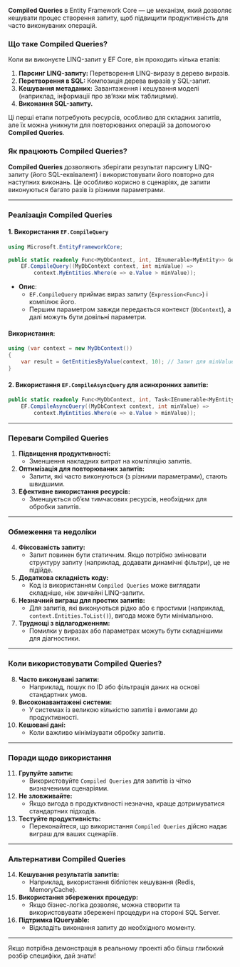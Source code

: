 **Compiled Queries** в Entity Framework Core — це механізм, який дозволяє кешувати процес створення запиту, щоб підвищити продуктивність для часто виконуваних операцій.

### Що таке Compiled Queries?

Коли ви виконуєте LINQ-запит у EF Core, він проходить кілька етапів:

1. **Парсинг LINQ-запиту:** Перетворення LINQ-виразу в дерево виразів.
2. **Перетворення в SQL:** Композиція дерева виразів у SQL-запит.
3. **Кешування метаданих:** Завантаження і кешування моделі (наприклад, інформації про зв’язки між таблицями).
4. **Виконання SQL-запиту.**

Ці перші етапи потребують ресурсів, особливо для складних запитів, але їх можна уникнути для повторюваних операцій за допомогою **Compiled Queries**.

### Як працюють Compiled Queries?

**Compiled Queries** дозволяють зберігати результат парсингу LINQ-запиту (його SQL-еквівалент) і використовувати його повторно для наступних виконань. Це особливо корисно в сценаріях, де запити виконуються багато разів із різними параметрами.

---

### Реалізація Compiled Queries

#### 1. **Використання `EF.CompileQuery`**

```csharp
using Microsoft.EntityFrameworkCore;

public static readonly Func<MyDbContext, int, IEnumerable<MyEntity>> GetEntitiesByValue =
    EF.CompileQuery((MyDbContext context, int minValue) =>
        context.MyEntities.Where(e => e.Value > minValue));
```

- **Опис**:
    - `EF.CompileQuery` приймає вираз запиту (`Expression<Func>`) і компілює його.
    - Першим параметром завжди передається контекст (`DbContext`), а далі можуть бути довільні параметри.

#### Використання:

```csharp
using (var context = new MyDbContext())
{
    var result = GetEntitiesByValue(context, 10); // Запит для minValue = 10
}
```

#### 2. **Використання `EF.CompileAsyncQuery`** для асинхронних запитів:

```csharp
public static readonly Func<MyDbContext, int, Task<IEnumerable<MyEntity>>> GetEntitiesByValueAsync =
    EF.CompileAsyncQuery((MyDbContext context, int minValue) =>
        context.MyEntities.Where(e => e.Value > minValue));
```

---

### Переваги Compiled Queries

1. **Підвищення продуктивності:**
    - Зменшення накладних витрат на компіляцію запитів.
2. **Оптимізація для повторюваних запитів:**
    - Запити, які часто виконуються (з різними параметрами), стають швидшими.
3. **Ефективне використання ресурсів:**
    - Зменшується об’єм тимчасових ресурсів, необхідних для обробки запитів.

---

### Обмеження та недоліки

4. **Фіксованість запиту:**
    - Запит повинен бути статичним. Якщо потрібно змінювати структуру запиту (наприклад, додавати динамічні фільтри), це не підійде.
5. **Додаткова складність коду:**
    - Код із використанням `Compiled Queries` може виглядати складніше, ніж звичайні LINQ-запити.
6. **Незначний виграш для простих запитів:**
    - Для запитів, які виконуються рідко або є простими (наприклад, `context.Entities.ToList()`), вигода може бути мінімальною.
7. **Труднощі з відлагодженням:**
    - Помилки у виразах або параметрах можуть бути складнішими для діагностики.

---

### Коли використовувати Compiled Queries?

8. **Часто виконувані запити:**
    - Наприклад, пошук по ID або фільтрація даних на основі стандартних умов.
9. **Високонавантажені системи:**
    - У системах із великою кількістю запитів і вимогами до продуктивності.
10. **Кешовані дані:**
    - Коли важливо мінімізувати обробку запитів.

---

### Поради щодо використання

11. **Групуйте запити:**
    - Використовуйте `Compiled Queries` для запитів із чітко визначеними сценаріями.
12. **Не зловживайте:**
    - Якщо вигода в продуктивності незначна, краще дотримуватися стандартних підходів.
13. **Тестуйте продуктивність:**
    - Переконайтеся, що використання `Compiled Queries` дійсно надає виграш для ваших сценаріїв.

---

### Альтернативи Compiled Queries

14. **Кешування результатів запитів:**
    - Наприклад, використання бібліотек кешування (Redis, MemoryCache).
15. **Використання збережених процедур:**
    - Якщо бізнес-логіка дозволяє, можна створити та використовувати збережені процедури на стороні SQL Server.
16. **Підтримка IQueryable:**
    - Відкладіть виконання запиту до необхідного моменту.

---

Якщо потрібна демонстрація в реальному проекті або більш глибокий розбір специфіки, дай знати!